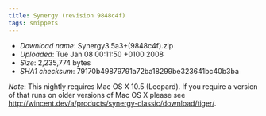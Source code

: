 ```yaml
---
title: Synergy (revision 9848c4f)
tags: snippets
---
```


-   _Download name_: Synergy3.5a3+(9848c4f).zip
-   _Uploaded_: Tue Jan 08 00:11:50 +0100 2008
-   _Size_: 2,235,774 bytes
-   _SHA1 checksum_: 79170b49879791a72ba18299be323641bc40b3ba

_Note_: This nightly requires Mac OS X 10.5 (Leopard). If you require a version of that runs on older versions of Mac OS X please see <http://wincent.dev/a/products/synergy-classic/download/tiger/>.
